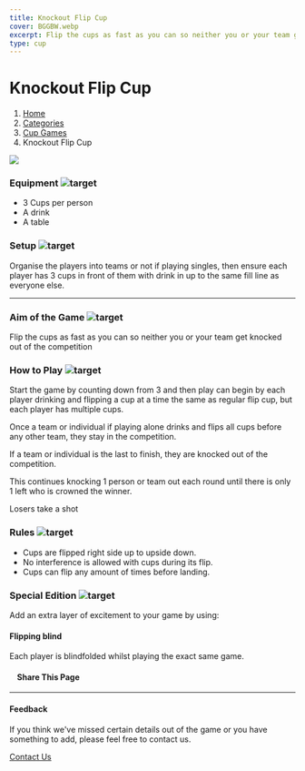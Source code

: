 ```yaml
---
title: Knockout Flip Cup
cover: BGGBW.webp
excerpt: Flip the cups as fast as you can so neither you or your team get knocked out of the competition
type: cup
---
```


# Knockout Flip Cup

1.  [Home](/)
2.  [Categories](GameCategories)
3.  [Cup Games](GameCategories/CupGames)
4.  Knockout Flip Cup

![](images/knockoutflipcup.webp)

### Equipment ![target](images/liquor.webp)

-   3 Cups per person
-   A drink
-   A table

### Setup ![target](images/settings.webp)

Organise the players into teams or not if playing singles, then ensure each player has 3 cups in front of them with drink in up to the same fill line as everyone else.

* * *

### Aim of the Game ![target](images/target.webp)

Flip the cups as fast as you can so neither you or your team get knocked out of the competition

### How to Play ![target](images/question.webp)

Start the game by counting down from 3 and then play can begin by each player drinking and flipping a cup at a time the same as regular flip cup, but each player has multiple cups.

Once a team or individual if playing alone drinks and flips all cups before any other team, they stay in the competition.

If a team or individual is the last to finish, they are knocked out of the competition.

This continues knocking 1 person or team out each round until there is only 1 left who is crowned the winner.

Losers take a shot

### Rules ![target](images/rules.webp)

-   Cups are flipped right side up to upside down.
-   No interference is allowed with cups during its flip.
-   Cups can flip any amount of times before landing.

### Special Edition ![target](images/special.webp)

Add an extra layer of excitement to your game by using:

#### **Flipping blind**

Each player is blindfolded whilst playing the exact same game.

####     Share This Page

[](https://www.facebook.com/sharer/sharer.php?u=beergogglegames.co.uk/KnockoutFlipCup)[](https://www.instagram.com/direct/new/)[](https://twitter.com/intent/tweet?url=beergogglegames.co.uk/KnockoutFlipCup)

* * *

#### Feedback

If you think we've missed certain details out of the game or you have something to add, please feel free to contact us.

  
  
  
[Contact Us](contact)
